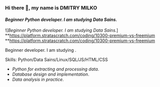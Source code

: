 ### Hi there 👋, my name is **DMITRY MILKO**
#### *Beginner Python developer. I am studying Data Sains.*
![*Beginner Python developer. I am studying Data Sains.*]
**https://platform.stratascratch.com/coding/10300-premium-vs-freemium
**https://platform.stratascratch.com/coding/10300-premium-vs-freemium

Beginner  developer. I am studying .

Skills: Python/Data Sains/Linux/SQL/JS/HTML/CSS

- *Python for extracting and processing data*.
- *Database design and implementation*.
- *Data analysis in practice*.




 





